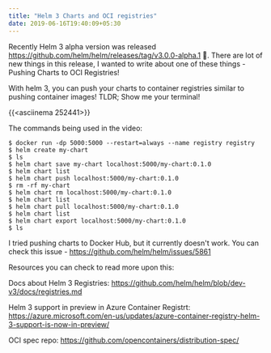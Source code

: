 ```yaml
---
title: "Helm 3 Charts and OCI registries"
date: 2019-06-16T19:40:09+05:30
---
```


Recently Helm 3 alpha version was released https://github.com/helm/helm/releases/tag/v3.0.0-alpha.1 🎉. There are lot of new things in this release, I wanted to write about one of these things - Pushing Charts to OCI Registries!

With helm 3, you can push your charts to container registries similar to pushing container images! TLDR; Show me your terminal!

{{<asciinema 252441>}}


The commands being used in the video:


```
$ docker run -dp 5000:5000 --restart=always --name registry registry
$ helm create my-chart
$ ls
$ helm chart save my-chart localhost:5000/my-chart:0.1.0
$ helm chart list
$ helm chart push localhost:5000/my-chart:0.1.0
$ rm -rf my-chart
$ helm chart rm localhost:5000/my-chart:0.1.0
$ helm chart list
$ helm chart pull localhost:5000/my-chart:0.1.0
$ helm chart list
$ helm chart export localhost:5000/my-chart:0.1.0
$ ls
```

I tried pushing charts to Docker Hub, but it currently doesn't work. You can check this issue - https://github.com/helm/helm/issues/5861

Resources you can check to read more upon this:

Docs about Helm 3 Registries: https://github.com/helm/helm/blob/dev-v3/docs/registries.md

Helm 3 support in preview in Azure Container Registrt: https://azure.microsoft.com/en-us/updates/azure-container-registry-helm-3-support-is-now-in-preview/

OCI spec repo: https://github.com/opencontainers/distribution-spec/